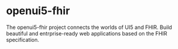 # openui5-fhir
The openui5-fhir project connects the worlds of UI5 and FHIR. Build beautiful and entrprise-ready web applications based on the FHIR specification. 
